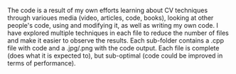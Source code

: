 The code is a result of my own efforts learning about CV techniques through varioues media (video, articles, code, books), looking at other people's code, using and modifying it, as well as writing my own code. I have explored multiple techniques in each file to reduce the number of files and make it easier to observe the results. Each sub-folder contains a .cpp file with code and a .jpg/.png with the code output. Each file is complete (does what it is expected to), but sub-optimal (code could be improved in terms of performance).
